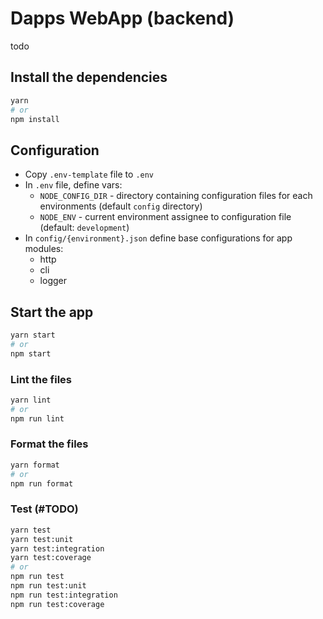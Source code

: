 # Dapps WebApp (backend)

todo

## Install the dependencies

```bash
yarn
# or
npm install
```

## Configuration

 - Copy `.env-template` file to `.env`
 - In `.env` file, define vars:
   - `NODE_CONFIG_DIR` - directory containing configuration files for each environments (default `config` directory)
   - `NODE_ENV` - current environment assignee to configuration file (default: `development`)
 - In `config/{environment}.json` define base configurations for app modules:
   - http
   - cli
   - logger

## Start the app

```bash
yarn start
# or
npm start
```

### Lint the files

```bash
yarn lint
# or
npm run lint
```

### Format the files

```bash
yarn format
# or
npm run format
```

### Test (#TODO)

```bash
yarn test
yarn test:unit
yarn test:integration
yarn test:coverage
# or
npm run test
npm run test:unit
npm run test:integration
npm run test:coverage
```
